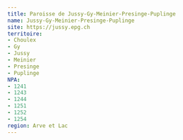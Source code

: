 ```yaml
---
title: Paroisse de Jussy-Gy-Meinier-Presinge-Puplinge
name: Jussy-Gy-Meinier-Presinge-Puplinge
site: https://jussy.epg.ch
territoire:
- Choulex
- Gy
- Jussy
- Meinier
- Presinge
- Puplinge
NPA:
- 1241
- 1243
- 1244
- 1251
- 1252
- 1254
region: Arve et Lac
---
```

